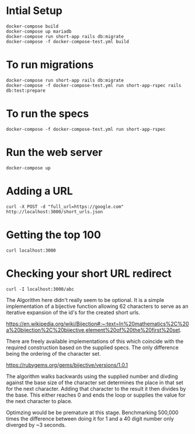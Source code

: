 # Intial Setup

    docker-compose build
    docker-compose up mariadb
    docker-compose run short-app rails db:migrate
    docker-compose -f docker-compose-test.yml build

# To run migrations

    docker-compose run short-app rails db:migrate
    docker-compose -f docker-compose-test.yml run short-app-rspec rails db:test:prepare

# To run the specs

    docker-compose -f docker-compose-test.yml run short-app-rspec

# Run the web server

    docker-compose up

# Adding a URL

    curl -X POST -d "full_url=https://google.com" http://localhost:3000/short_urls.json

# Getting the top 100

    curl localhost:3000

# Checking your short URL redirect

    curl -I localhost:3000/abc

The Algorithm here didn't really seem to be optional. It is a simple
implementation of a bijective function allowing 62 characters to serve as an
iterative expansion of the id's for the created short urls.

https://en.wikipedia.org/wiki/Bijection#:~:text=In%20mathematics%2C%20a%20bijection%2C%20bijective,element%20of%20the%20first%20set.

There are freely available implementations of this which coincide with the
required construction based on the supplied specs. The only difference being the
ordering of the character set.

https://rubygems.org/gems/bijective/versions/1.0.1

The algorithm walks backwards using the supplied number and divding against the
base size of the character set determines the place in that set for the next
character. Adding that character to the result it then divides by the base. This
either reaches 0 and ends the loop or supplies the value for the next character
to place.

Optimzing would be be premature at this stage. Benchmarking 500,000 times the
difference between doing it for 1 and a 40 digit number only diverged by ~3
seconds.
